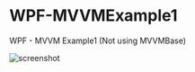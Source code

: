 # WPF-MVVMExample1
WPF - MVVM Example1 (Not using MVVMBase)

![screenshot](https://github.com/xeyez/WPF-MVVMExample1/blob/master/screenshot.jpg?raw=true)
